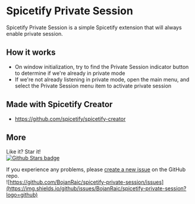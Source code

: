 # Spicetify Private Session

Spicetify Private Session is a simple Spicetify extension that will always enable private session. 

## How it works
- On window initialization, try to find the Private Session indicator button to determine if we're already in private mode
- If we're not already listening in private mode, open the main menu, and select the Private Session menu item to activate private session

## Made with Spicetify Creator
- https://github.com/spicetify/spicetify-creator

##  More
Like it? Star it!    
[![Github Stars badge](https://img.shields.io/github/stars/BojanRaic/spicetify-private-session?logo=github&style=social)](https://github.com/BojanRaic/spicetify-private-session/)

If you experience any problems, please [create a new issue](https://github.com/BojanRaic/spicetify-private-session/issues/new/choose) on the GitHub repo.    
![https://github.com/BojanRaic/spicetify-private-session/issues](https://img.shields.io/github/issues/BojanRaic/spicetify-private-session?logo=github)